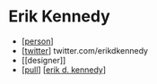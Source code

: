 # Erik Kennedy

- [[person]]
- [[twitter]] twitter.com/erikdkennedy
- [[designer]]
- [[pull]] [[erik d. kennedy]]


[//begin]: # "Autogenerated link references for markdown compatibility"
[person]: person "Person"
[twitter]: twitter "Twitter"
[pull]: pull "Pull"
[erik d. kennedy]: erik-d-kennedy "Erik D. Kennedy"
[//end]: # "Autogenerated link references"